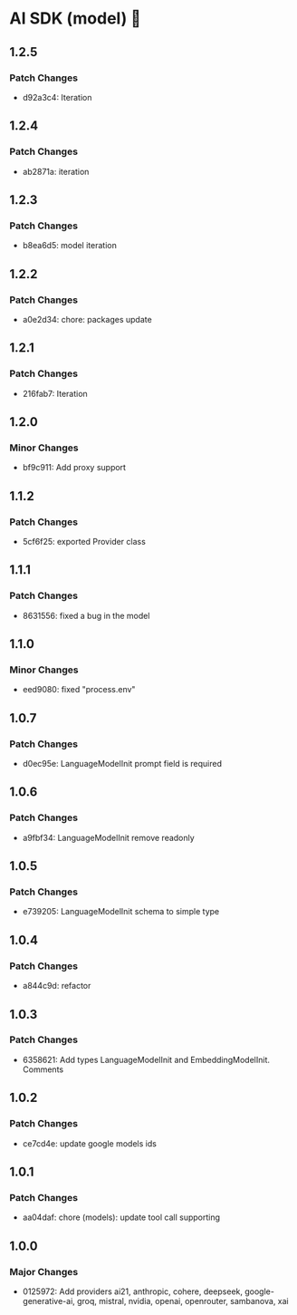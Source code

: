 # AI SDK (model) 👋

## 1.2.5

### Patch Changes

- d92a3c4: Iteration

## 1.2.4

### Patch Changes

- ab2871a: iteration

## 1.2.3

### Patch Changes

- b8ea6d5: model iteration

## 1.2.2

### Patch Changes

- a0e2d34: chore: packages update

## 1.2.1

### Patch Changes

- 216fab7: Iteration

## 1.2.0

### Minor Changes

- bf9c911: Add proxy support

## 1.1.2

### Patch Changes

- 5cf6f25: exported Provider class

## 1.1.1

### Patch Changes

- 8631556: fixed a bug in the model

## 1.1.0

### Minor Changes

- eed9080: fixed "process.env"

## 1.0.7

### Patch Changes

- d0ec95e: LanguageModelInit prompt field is required

## 1.0.6

### Patch Changes

- a9fbf34: LanguageModelInit remove readonly

## 1.0.5

### Patch Changes

- e739205: LanguageModelInit schema to simple type

## 1.0.4

### Patch Changes

- a844c9d: refactor

## 1.0.3

### Patch Changes

- 6358621: Add types LanguageModelInit and EmbeddingModelInit. Comments

## 1.0.2

### Patch Changes

- ce7cd4e: update google models ids

## 1.0.1

### Patch Changes

- aa04daf: chore (models): update tool call supporting

## 1.0.0

### Major Changes

- 0125972: Add providers ai21, anthropic, cohere, deepseek, google-generative-ai, groq, mistral, nvidia, openai, openrouter, sambanova, xai
